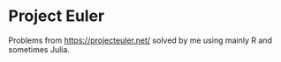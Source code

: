 # Project Euler
Problems from https://projecteuler.net/ solved by me using mainly R and sometimes Julia.

